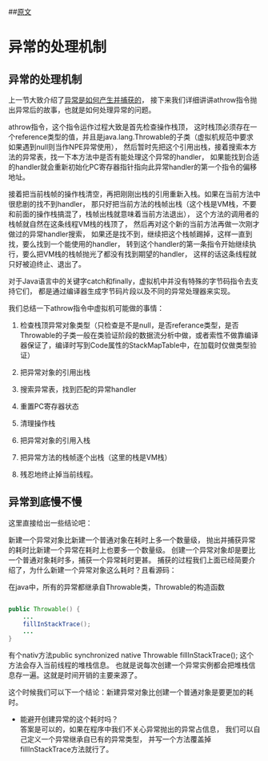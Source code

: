 
##[原文](https://my.oschina.net/suemi/blog/852542)

# 异常的处理机制

## 异常的处理机制
上一节大致介绍了[异常是如何产生并捕获的](03、异常的处理机制.md)，
接下来我们详细讲讲athrow指令抛出异常后的故事，也就是如何处理异常的问题。

athrow指令，这个指令运作过程大致是首先检查操作栈顶，
这时栈顶必须存在一个reference类型的值，并且是java.lang.Throwable的子类（虚拟机规范中要求如果遇到null则当作NPE异常使用），
然后暂时先把这个引用出栈，接着搜索本方法的异常表，找一下本方法中是否有能处理这个异常的handler，
如果能找到合适的handler就会重新初始化PC寄存器指针指向此异常handler的第一个指令的偏移地址。

接着把当前栈帧的操作栈清空，再把刚刚出栈的引用重新入栈。如果在当前方法中很悲剧的找不到handler，
那只好把当前方法的栈帧出栈（这个栈是VM栈，不要和前面的操作栈搞混了，栈帧出栈就意味着当前方法退出），
这个方法的调用者的栈帧就自然在这条线程VM栈的栈顶了，
然后再对这个新的当前方法再做一次刚才做过的异常handler搜索，
如果还是找不到，继续把这个栈帧踢掉，这样一直到找，要么找到一个能使用的handler，
转到这个handler的第一条指令开始继续执行，要么把VM栈的栈帧抛光了都没有找到期望的handler，
这样的话这条线程就只好被迫终止、退出了。

对于Java语言中的关键字catch和finally，虚拟机中并没有特殊的字节码指令去支持它们，
都是通过编译器生成字节码片段以及不同的异常处理器来实现。

我们总结一下athrow指令中虚拟机可能做的事情：

1. 检查栈顶异常对象类型（只检查是不是null，是否referance类型，是否Throwable的子类一般在类验证阶段的数据流分析中做，或者索性不做靠编译器保证了，编译时写到Code属性的StackMapTable中，在加载时仅做类型验证）

2. 把异常对象的引用出栈

3. 搜索异常表，找到匹配的异常handler

4. 重置PC寄存器状态

5. 清理操作栈

6. 把异常对象的引用入栈

7. 把异常方法的栈帧逐个出栈（这里的栈是VM栈）

8. 残忍地终止掉当前线程。

## 异常到底慢不慢

这里直接给出一些结论吧：

新建一个异常对象比新建一个普通对象在耗时上多一个数量级，
抛出并捕获异常的耗时比新建一个异常在耗时上也要多一个数量级。
创建一个异常对象却是要比一个普通对象耗时多，捕获一个异常耗时更甚。
捕获的过程我们上面已经简要介绍了，为什么新建一个异常对象这么耗时？且看源码：

在java中，所有的异常都继承自Throwable类，Throwable的构造函数
```java

public Throwable() {
    ...
    fillInStackTrace();
    ...
}

```
有个nativ方法public synchronized native Throwable fillInStackTrace();
这个方法会存入当前线程的堆栈信息。
也就是说每次创建一个异常实例都会把堆栈信息存一遍。这就是时间开销的主要来源了。

这个时候我们可以下一个结论：新建异常对象比创建一个普通对象是要更加的耗时。

- 能避开创建异常的这个耗时吗？   
答案是可以的，如果在程序中我们不关心异常抛出的异常占信息，
我们可以自己定义一个异常继承自已有的异常类型，
并写一个方法覆盖掉fillInStackTrace方法就行了。